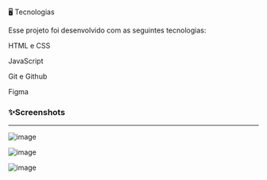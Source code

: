 🖥️ Tecnologias

Esse projeto foi desenvolvido com as seguintes tecnologias:

HTML e CSS

JavaScript

Git e Github

Figma

<h3>✨Screenshots</h3>
<hr>


![image](https://github.com/rafaeldotdev/airpods-website/assets/83291276/72402625-4ee2-4a7d-939d-eb7ee8672ef1)

![image](https://github.com/rafaeldotdev/airpods-website/assets/83291276/2a96e0f2-e5b0-49a4-9ec0-10c9d707d465)

![image](https://github.com/rafaeldotdev/airpods-website/assets/83291276/85520626-318d-43ab-87b4-f63c90e6ba73)
